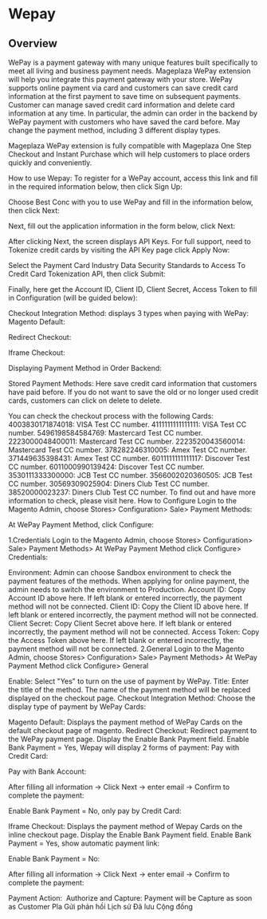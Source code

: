 # Wepay

## Overview

WePay is a payment gateway with many unique features built specifically to meet all living and business payment needs. Mageplaza WePay extension will help you integrate this payment gateway with your store. WePay supports online payment via card and customers can save credit card information at the first payment to save time on subsequent payments. Customer can manage saved credit card information and delete card information at any time. In particular, the admin can order in the backend by WePay payment with customers who have saved the card before. May change the payment method, including 3 different display types.

Mageplaza WePay extension is fully compatible with Mageplaza One Step Checkout and Instant Purchase which will help customers to place orders quickly and conveniently.

How to use
Wepay:
To register for a WePay account, access this link and fill in the required information below, then click Sign Up:

Choose Best Conc with you to use WePay and fill in the information below, then click Next:

Next, fill out the application information in the form below, click Next:

After clicking Next, the screen displays API Keys. For full support, need to Tokenize credit cards by visiting the API Key page click Apply Now:

Select the Payment Card Industry Data Security Standards to Access To Credit Card Tokenization API, then click Submit:

Finally, here get the Account ID, Client ID, Client Secret, Access Token to fill in Configuration (will be guided below):

Checkout Integration Method: displays 3 types when paying with WePay:
Magento Default:

Redirect Checkout:

Iframe Checkout:

Displaying Payment Method in Order Backend:

Stored Payment Methods: Here save credit card information that customers have paid before. If you do not want to save the old or no longer used credit cards, customers can click on delete to delete.

You can check the checkout process with the following Cards:
4003830171874018: VISA Test CC number.
4111111111111111: VISA Test CC number.
5496198584584769: Mastercard Test CC number.
2223000048400011: Mastercard Test CC number.
2223520043560014: Mastercard Test CC number.
378282246310005: Amex Test CC number.
371449635398431: Amex Test CC number.
6011111111111117: Discover Test CC number.
6011000990139424: Discover Test CC number.
3530111333300000: JCB Test CC number.
3566002020360505: JCB Test CC number.
30569309025904: Diners Club Test CC number.
38520000023237: Diners Club Test CC number.
To find out and have more information to check, please visit here.
How to Configure
Login to the Magento Admin, choose Stores> Configuration> Sale> Payment Methods:

At WePay Payment Method, click Configure:

1.Credentials
Login to the Magento Admin, choose Stores> Configuration> Sale> Payment Methods> At WePay Payment Method click Configure> Credentials:

Environment:
Admin can choose Sandbox environment to check the payment features of the methods.
When applying for online payment, the admin needs to switch the environment to Production.
Account ID:
Copy Account ID above here.
If left blank or entered incorrectly, the payment method will not be connected.
Client ID:
Copy the Client ID above here.
If left blank or entered incorrectly, the payment method will not be connected.
Client Secret:
Copy Client Secret above here.
If left blank or entered incorrectly, the payment method will not be connected.
Access Token:
Copy the Access Token above here.
If left blank or entered incorrectly, the payment method will not be connected.
2.General
Login to the Magento Admin, choose Stores> Configuration> Sale> Payment Methods> At WePay Payment Method click Configure> General

Enable: Select "Yes" to turn on the use of payment by WePay.
Title: Enter the title of the method. The name of the payment method will be replaced displayed on the checkout page.
Checkout Integration Method: Choose the display type of payment by WePay Cards:

Magento Default: Displays the payment method of WePay Cards on the default checkout page of magento.
Redirect Checkout: Redirect payment to the WePay payment page. Display the Enable Bank Payment field.
Enable Bank Payment = Yes, Wepay will display 2 forms of payment:
Pay with Credit Card:

Pay with Bank Account:

After filling all information -> Click Next -> enter email -> Confirm to complete the payment:

Enable Bank Payment = No, only pay by Credit Card:

Iframe Checkout: Displays the payment method of Wepay Cards on the inline checkout page. Display the Enable Bank Payment field.
Enable Bank Payment = Yes, show automatic payment link:

Enable Bank Payment = No:

After filling all information -> Click Next -> enter email -> Confirm to complete the payment:

Payment Action:
 Authorize and Capture: Payment will be Capture as soon as Customer Pla
Gửi phản hồi
Lịch sử
Đã lưu
Cộng đồng
